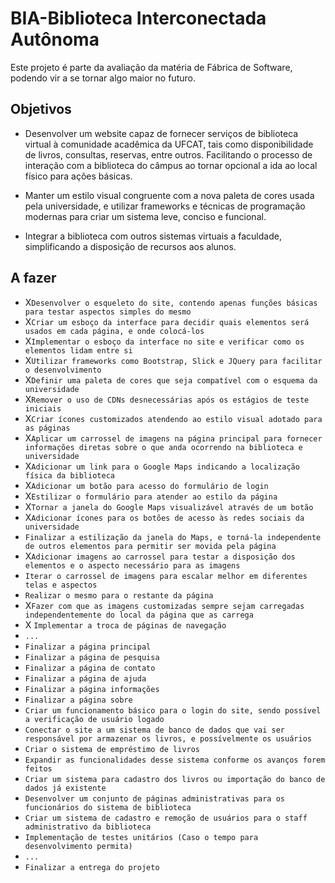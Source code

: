 # BIA-Biblioteca Interconectada Autônoma

Este projeto é parte da avaliação da matéria de Fábrica de Software, podendo vir a se tornar algo maior no futuro.

## Objetivos

* Desenvolver um website capaz de fornecer serviços de biblioteca virtual à comunidade acadêmica da UFCAT, tais como disponibilidade de livros, consultas, reservas, entre outros. Facilitando o processo de interação com a biblioteca do câmpus ao tornar opcional a ida ao local físico para ações básicas.

* Manter um estilo visual congruente com a nova paleta de cores usada pela universidade, e utilizar frameworks e técnicas de programação modernas para criar um sistema leve, conciso e funcional.

* Integrar a biblioteca com outros sistemas virtuais a faculdade, simplificando a disposição de recursos aos alunos.

## A fazer

* X`Desenvolver o esqueleto do site, contendo apenas funções básicas para testar aspectos simples do mesmo` 
* X`Criar um esboço da interface para decidir quais elementos será usados em cada página, e onde colocá-los` 
* X`Implementar o esboço da interface no site e verificar como os elementos lidam entre si` 
* X`Utilizar frameworks como Bootstrap, Slick e JQuery para facilitar o desenvolvimento` 
* X`Definir uma paleta de cores que seja compatível com o esquema da universidade` 
* X`Remover o uso de CDNs desnecessárias após os estágios de teste iniciais` 
* X`Criar ícones customizados atendendo ao estilo visual adotado para as páginas` 
* X`Aplicar um carrossel de imagens na página principal para fornecer informações diretas sobre o que anda ocorrendo na biblioteca e universidade`
* X`Adicionar um link para o Google Maps indicando a localização física da biblioteca`
* X`Adicionar um botão para acesso do formulário de login`
* X`Estilizar o formulário para atender ao estilo da página`
* X`Tornar a janela do Google Maps visualizável através de um botão`
* X`Adicionar ícones para os botões de acesso às redes sociais da universidade`
* `Finalizar a estilização da janela do Maps, e torná-la independente de outros elementos para permitir ser movida pela página`
* X`Adicionar imagens ao carrossel para testar a disposição dos elementos e o aspecto necessário para as imagens`
* `Iterar o carrossel de imagens para escalar melhor em diferentes telas e aspectos`
* `Realizar o mesmo para o restante da página`
* X`Fazer com que as imagens customizadas sempre sejam carregadas independentemente do local da página que as carrega`
* X `Implementar a troca de páginas de navegação`
* `...`
* `Finalizar a página principal`
* `Finalizar a página de pesquisa`
* `Finalizar a página de contato`
* `Finalizar a página de ajuda`
* `Finalizar a página informações`
* `Finalizar a página sobre`
* `Criar um funcionamento básico para o login do site, sendo possível a verificação de usuário logado`
* `Conectar o site a um sistema de banco de dados que vai ser responsável por armazenar os livros, e possívelmente os usuários`
* `Criar o sistema de empréstimo de livros`
* `Expandir as funcionalidades desse sistema conforme os avanços forem feitos`
* `Criar um sistema para cadastro dos livros ou importação do banco de dados já existente`
* `Desenvolver um conjunto de páginas administrativas para os funcionários do sistema de biblioteca`
* `Criar um sistema de cadastro e remoção de usuários para o staff administrativo da biblioteca`
* `Implementação de testes unitários (Caso o tempo para desenvolvimento permita)`
* `...`
* `Finalizar a entrega do projeto`
